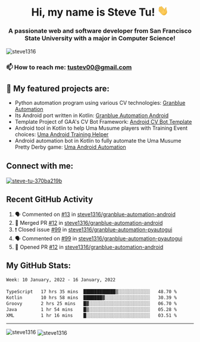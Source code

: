 <h1 align="center">Hi, my name is Steve Tu! <img src="wave.gif" alt="Wave" width="30px" /></h1>
<h3 align="center">A passionate web and software developer from San Francisco State University with a major in Computer Science!</h3>

<p align="left"> <img src="https://komarev.com/ghpvc/?username=steve1316&label=Profile%20views&color=0e75b6&style=flat" alt="steve1316" /> </p>

### 📫 How to reach me: **tustev00@gmail.com**

## 🔭 My featured projects are:
- Python automation program using various CV technologies: [Granblue Automation](https://github.com/steve1316/granblue-automation-pyautogui)
- Its Android port written in Kotlin: [Granblue Automation Android](https://github.com/steve1316/granblue-automation-android)
- Template Project of GAA's CV Bot Framework: [Android CV Bot Template](https://github.com/steve1316/android-cv-bot-template)
- Android tool in Kotlin to help Uma Musume players with Training Event choices: [Uma Android Training Helper](https://github.com/steve1316/uma-android-training-helper)
- Android automation bot in Kotlin to fully automate the Uma Musume Pretty Derby game: [Uma Android Automation](https://github.com/steve1316/uma-android-automation)

## Connect with me:

<p align="left">
<a href="https://linkedin.com/in/steve-tu-370ba219b" target="blank"><img align="center" src="https://cdn.jsdelivr.net/npm/simple-icons@3.0.1/icons/linkedin.svg" alt="steve-tu-370ba219b" height="30" width="40" /></a>
</p>

## Recent GitHub Activity

<!--START_SECTION:activity-->
1. 🗣 Commented on [#13](https://github.com/steve1316/granblue-automation-android/issues/13) in [steve1316/granblue-automation-android](https://github.com/steve1316/granblue-automation-android)
2. 🎉 Merged PR [#12](https://github.com/steve1316/granblue-automation-android/pull/12) in [steve1316/granblue-automation-android](https://github.com/steve1316/granblue-automation-android)
3. ❗️ Closed issue [#99](https://github.com/steve1316/granblue-automation-pyautogui/issues/99) in [steve1316/granblue-automation-pyautogui](https://github.com/steve1316/granblue-automation-pyautogui)
4. 🗣 Commented on [#99](https://github.com/steve1316/granblue-automation-pyautogui/issues/99) in [steve1316/granblue-automation-pyautogui](https://github.com/steve1316/granblue-automation-pyautogui)
5. 💪 Opened PR [#12](https://github.com/steve1316/granblue-automation-android/pull/12) in [steve1316/granblue-automation-android](https://github.com/steve1316/granblue-automation-android)
<!--END_SECTION:activity-->

## My GitHub Stats:

<!--START_SECTION:waka-->
```text
Week: 10 January, 2022 - 16 January, 2022

TypeScript   17 hrs 35 mins  ████████████▒░░░░░░░░░░░░   48.70 % 
Kotlin       10 hrs 58 mins  ███████▓░░░░░░░░░░░░░░░░░   30.39 % 
Groovy       2 hrs 25 mins   █▓░░░░░░░░░░░░░░░░░░░░░░░   06.70 % 
Java         1 hr 54 mins    █▒░░░░░░░░░░░░░░░░░░░░░░░   05.28 % 
XML          1 hr 16 mins    █░░░░░░░░░░░░░░░░░░░░░░░░   03.51 % 
```
<!--END_SECTION:waka-->

---

<p><img align="left" src="https://github-readme-stats.vercel.app/api/top-langs?username=steve1316&show_icons=true&locale=en&layout=compact&theme=radical" alt="steve1316" /></p>

<p>&nbsp;<img align="center" src="https://github-readme-stats.vercel.app/api?username=steve1316&show_icons=true&locale=en&count_private=true&theme=radical" alt="steve1316" /></p>
